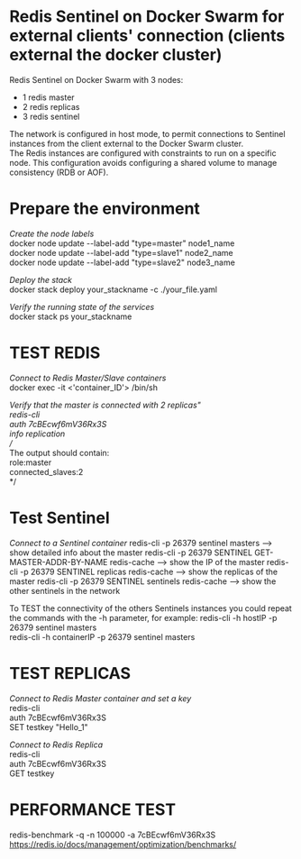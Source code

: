 # Redis Sentinel on Docker Swarm for external clients' connection (clients external the docker cluster) 
Redis Sentinel on Docker Swarm with 3 nodes:  
- 1 redis master  
- 2 redis replicas  
- 3 redis sentinel  
  
The network is configured in host mode, to permit connections to Sentinel instances from the client external to the Docker Swarm cluster.  
The Redis instances are configured with constraints to run on a specific node.
This configuration avoids configuring a shared volume to manage consistency (RDB or AOF).
  
# Prepare the environment  
*Create the node labels*  
docker node update --label-add "type=master" node1_name   
docker node update --label-add "type=slave1" node2_name   
docker node update --label-add "type=slave2" node3_name
  
*Deploy the stack*  
docker stack deploy your_stackname -c ./your_file.yaml  
  
*Verify the running state of the services*  
docker stack ps your_stackname 
  
# TEST REDIS  
*Connect to Redis Master/Slave containers*  
docker exec -it <'container_ID'> /bin/sh  
  
*Verify that the master is connected with 2 replicas"  
redis-cli  
auth 7cBEcwf6mV36Rx3S  
info replication  
/*  
The output should contain:  
  role:master  
  connected_slaves:2  
*/  

# Test Sentinel
*Connect to a Sentinel container*
redis-cli -p 26379 sentinel masters    --> show detailed info about the master
redis-cli -p 26379 SENTINEL GET-MASTER-ADDR-BY-NAME redis-cache    --> show the IP of the master
redis-cli -p 26379 SENTINEL replicas redis-cache   --> show the replicas of the master 
redis-cli -p 26379 SENTINEL sentinels redis-cache  --> show the other sentinels in the network

To TEST the connectivity of the others Sentinels instances you could repeat the commands with the -h parameter, for example:
redis-cli -h hostIP -p 26379 sentinel masters  
redis-cli -h containerIP -p 26379 sentinel masters 
  
# TEST REPLICAS  
*Connect to Redis Master container and set a key*  
redis-cli  
auth 7cBEcwf6mV36Rx3S  
SET testkey "Hello_1"  
  
*Connect to Redis Replica*  
redis-cli  
auth 7cBEcwf6mV36Rx3S  
GET testkey  
  
# PERFORMANCE TEST  
redis-benchmark -q -n 100000 -a 7cBEcwf6mV36Rx3S  
https://redis.io/docs/management/optimization/benchmarks/  
  


